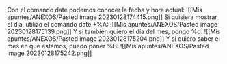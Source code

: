 Con el comando date podemos conocer la fecha y hora actual:
![[Mis apuntes/ANEXOS/Pasted image 20230128174415.png]]
Si quisiera mostrar el día, utilizo el comando date +%A:
![[Mis apuntes/ANEXOS/Pasted image 20230128175139.png]]
Y si también quiero el día del mes, pongo %d:
![[Mis apuntes/ANEXOS/Pasted image 20230128175204.png]]
Y si quiero saber el mes en que estamos, puedo poner %B:
![[Mis apuntes/ANEXOS/Pasted image 20230128175242.png]]
